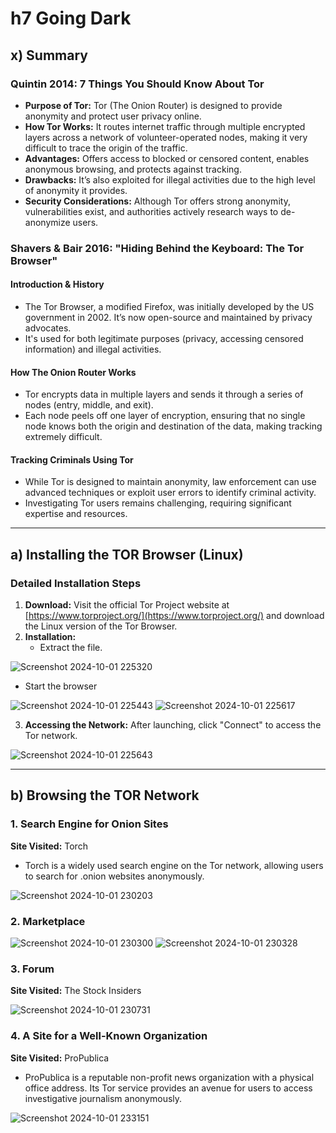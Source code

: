 # h7 Going Dark

## x) Summary

### Quintin 2014: 7 Things You Should Know About Tor
- **Purpose of Tor:** Tor (The Onion Router) is designed to provide anonymity and protect user privacy online.
- **How Tor Works:** It routes internet traffic through multiple encrypted layers across a network of volunteer-operated nodes, making it very difficult to trace the origin of the traffic.
- **Advantages:** Offers access to blocked or censored content, enables anonymous browsing, and protects against tracking.
- **Drawbacks:** It’s also exploited for illegal activities due to the high level of anonymity it provides.
- **Security Considerations:** Although Tor offers strong anonymity, vulnerabilities exist, and authorities actively research ways to de-anonymize users.

### Shavers & Bair 2016: "Hiding Behind the Keyboard: The Tor Browser"

#### Introduction & History
- The Tor Browser, a modified Firefox, was initially developed by the US government in 2002. It’s now open-source and maintained by privacy advocates.
- It's used for both legitimate purposes (privacy, accessing censored information) and illegal activities.

#### How The Onion Router Works
- Tor encrypts data in multiple layers and sends it through a series of nodes (entry, middle, and exit).
- Each node peels off one layer of encryption, ensuring that no single node knows both the origin and destination of the data, making tracking extremely difficult.

#### Tracking Criminals Using Tor
- While Tor is designed to maintain anonymity, law enforcement can use advanced techniques or exploit user errors to identify criminal activity.
- Investigating Tor users remains challenging, requiring significant expertise and resources.

---

## a) Installing the TOR Browser (Linux)

### Detailed Installation Steps
1. **Download:** Visit the official Tor Project website at [https://www.torproject.org/](https://www.torproject.org/) and download the Linux version of the Tor Browser.
2. **Installation:** 
   - Extract the file.

![Screenshot 2024-10-01 225320](https://github.com/user-attachments/assets/9786168f-b0eb-45ee-8af0-ea87b37d7bbc)

   - Start the browser

![Screenshot 2024-10-01 225443](https://github.com/user-attachments/assets/14d07295-07e0-46bf-a62b-ecb22fda7f1f)
![Screenshot 2024-10-01 225617](https://github.com/user-attachments/assets/b8c5eca5-6cc9-44b9-a1f1-e08f004ef2f1)

3. **Accessing the Network:** After launching, click "Connect" to access the Tor network.

![Screenshot 2024-10-01 225643](https://github.com/user-attachments/assets/0dfa9048-cab4-4d58-89aa-5099e15ebe74)

---

## b) Browsing the TOR Network

### 1. Search Engine for Onion Sites
**Site Visited:** Torch
- Torch is a widely used search engine on the Tor network, allowing users to search for .onion websites anonymously.

![Screenshot 2024-10-01 230203](https://github.com/user-attachments/assets/33e6f765-2dc1-4ec1-8bb7-a0bc7bbdd3b2)

### 2. Marketplace

![Screenshot 2024-10-01 230300](https://github.com/user-attachments/assets/e63a38f4-af16-4c0e-a53e-c5c2118693a2)
![Screenshot 2024-10-01 230328](https://github.com/user-attachments/assets/15665c36-85e9-4a6a-b99b-fcde9538d3f1)

### 3. Forum
**Site Visited:** The Stock Insiders

![Screenshot 2024-10-01 230731](https://github.com/user-attachments/assets/32f4b444-689a-4051-9ccd-256ce6e0a3b4)

### 4. A Site for a Well-Known Organization
**Site Visited:** ProPublica 
- ProPublica is a reputable non-profit news organization with a physical office address. Its Tor service provides an avenue for users to access investigative journalism anonymously.

![Screenshot 2024-10-01 233151](https://github.com/user-attachments/assets/9272dd56-5479-484d-a523-6a50b7553748)

